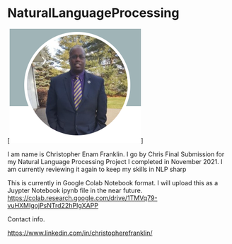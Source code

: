 # NaturalLanguageProcessing
[![Watch the video](images/ChrisProfile2.PNG)]

I am name is Christopher Enam Franklin. I go by Chris
Final Submission for my Natural Language Processing Project I completed in November 2021. I am currently reviewing it again to keep my skills in NLP sharp

This is currently in Google Colab Notebook format. I will upload this as a Juypter Notebook ipynb file in the near future.
https://colab.research.google.com/drive/1TMVq79-vuHXMIgojPsNTrd22hPIgXAPP

Contact info.

https://www.linkedin.com/in/christopherefranklin/
